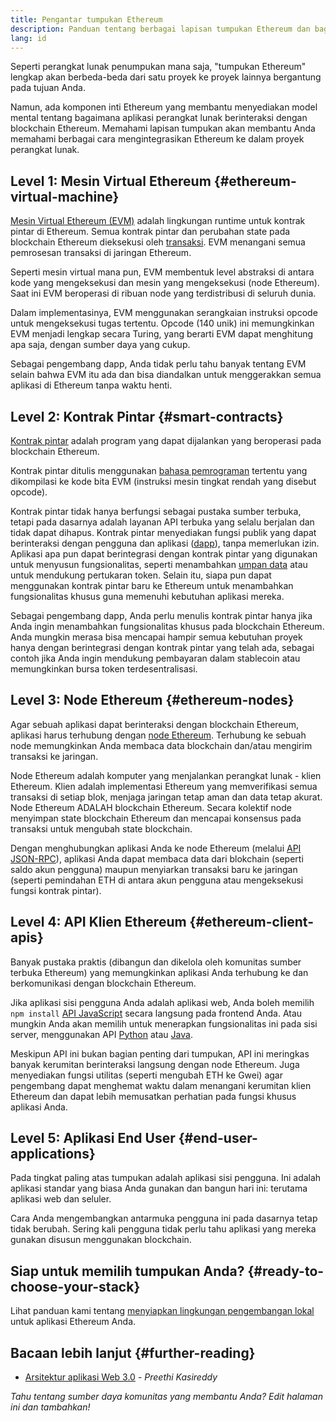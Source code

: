 ```yaml
---
title: Pengantar tumpukan Ethereum
description: Panduan tentang berbagai lapisan tumpukan Ethereum dan bagaimana mereka bisa saling cocok.
lang: id
---
```


Seperti perangkat lunak penumpukan mana saja, "tumpukan Ethereum" lengkap akan berbeda-beda dari satu proyek ke proyek lainnya bergantung pada tujuan Anda.

Namun, ada komponen inti Ethereum yang membantu menyediakan model mental tentang bagaimana aplikasi perangkat lunak berinteraksi dengan blockchain Ethereum. Memahami lapisan tumpukan akan membantu Anda memahami berbagai cara mengintegrasikan Ethereum ke dalam proyek perangkat lunak.

## Level 1: Mesin Virtual Ethereum {#ethereum-virtual-machine}

[Mesin Virtual Ethereum (EVM)](/developers/docs/evm/) adalah lingkungan runtime untuk kontrak pintar di Ethereum. Semua kontrak pintar dan perubahan state pada blockchain Ethereum dieksekusi oleh [transaksi](/developers/docs/transactions/). EVM menangani semua pemrosesan transaksi di jaringan Ethereum.

Seperti mesin virtual mana pun, EVM membentuk level abstraksi di antara kode yang mengeksekusi dan mesin yang mengeksekusi (node Ethereum). Saat ini EVM beroperasi di ribuan node yang terdistribusi di seluruh dunia.

Dalam implementasinya, EVM menggunakan serangkaian instruksi opcode untuk mengeksekusi tugas tertentu. Opcode (140 unik) ini memungkinkan EVM menjadi lengkap secara Turing, yang berarti EVM dapat menghitung apa saja, dengan sumber daya yang cukup.

Sebagai pengembang dapp, Anda tidak perlu tahu banyak tentang EVM selain bahwa EVM itu ada dan bisa diandalkan untuk menggerakkan semua aplikasi di Ethereum tanpa waktu henti.

## Level 2: Kontrak Pintar {#smart-contracts}

[Kontrak pintar](/developers/docs/smart-contracts/) adalah program yang dapat dijalankan yang beroperasi pada blockchain Ethereum.

Kontrak pintar ditulis menggunakan [bahasa pemrograman](/developers/docs/smart-contracts/languages/) tertentu yang dikompilasi ke kode bita EVM (instruksi mesin tingkat rendah yang disebut opcode).

Kontrak pintar tidak hanya berfungsi sebagai pustaka sumber terbuka, tetapi pada dasarnya adalah layanan API terbuka yang selalu berjalan dan tidak dapat dihapus. Kontrak pintar menyediakan fungsi publik yang dapat berinteraksi dengan pengguna dan aplikasi ([dapp](/developers/docs/dapps/)), tanpa memerlukan izin. Aplikasi apa pun dapat berintegrasi dengan kontrak pintar yang digunakan untuk menyusun fungsionalitas, seperti menambahkan [umpan data](/developers/docs/oracles/) atau untuk mendukung pertukaran token. Selain itu, siapa pun dapat menggunakan kontrak pintar baru ke Ethereum untuk menambahkan fungsionalitas khusus guna memenuhi kebutuhan aplikasi mereka.

Sebagai pengembang dapp, Anda perlu menulis kontrak pintar hanya jika Anda ingin menambahkan fungsionalitas khusus pada blockchain Ethereum. Anda mungkin merasa bisa mencapai hampir semua kebutuhan proyek hanya dengan berintegrasi dengan kontrak pintar yang telah ada, sebagai contoh jika Anda ingin mendukung pembayaran dalam stablecoin atau memungkinkan bursa token terdesentralisasi.

## Level 3: Node Ethereum {#ethereum-nodes}

Agar sebuah aplikasi dapat berinteraksi dengan blockchain Ethereum, aplikasi harus terhubung dengan [node Ethereum](/developers/docs/nodes-and-clients/). Terhubung ke sebuah node memungkinkan Anda membaca data blockchain dan/atau mengirim transaksi ke jaringan.

Node Ethereum adalah komputer yang menjalankan perangkat lunak - klien Ethereum. Klien adalah implementasi Ethereum yang memverifikasi semua transaksi di setiap blok, menjaga jaringan tetap aman dan data tetap akurat. Node Ethereum ADALAH blockchain Ethereum. Secara kolektif node menyimpan state blockchain Ethereum dan mencapai konsensus pada transaksi untuk mengubah state blockchain.

Dengan menghubungkan aplikasi Anda ke node Ethereum (melalui [API JSON-RPC](/developers/docs/apis/json-rpc/)), aplikasi Anda dapat membaca data dari blokchain (seperti saldo akun pengguna) maupun menyiarkan transaksi baru ke jaringan (seperti pemindahan ETH di antara akun pengguna atau mengeksekusi fungsi kontrak pintar).

## Level 4: API Klien Ethereum {#ethereum-client-apis}

Banyak pustaka praktis (dibangun dan dikelola oleh komunitas sumber terbuka Ethereum) yang memungkinkan aplikasi Anda terhubung ke dan berkomunikasi dengan blockchain Ethereum.

Jika aplikasi sisi pengguna Anda adalah aplikasi web, Anda boleh memilih `npm install` [API JavaScript](/developers/docs/apis/javascript/) secara langsung pada frontend Anda. Atau mungkin Anda akan memilih untuk menerapkan fungsionalitas ini pada sisi server, menggunakan API [Python](/developers/docs/programming-languages/python/) atau [Java](/developers/docs/programming-languages/java/).

Meskipun API ini bukan bagian penting dari tumpukan, API ini meringkas banyak kerumitan berinteraksi langsung dengan node Ethereum. Juga menyediakan fungsi utilitas (seperti mengubah ETH ke Gwei) agar pengembang dapat menghemat waktu dalam menangani kerumitan klien Ethereum dan dapat lebih memusatkan perhatian pada fungsi khusus aplikasi Anda.

## Level 5: Aplikasi End User {#end-user-applications}

Pada tingkat paling atas tumpukan adalah aplikasi sisi pengguna. Ini adalah aplikasi standar yang biasa Anda gunakan dan bangun hari ini: terutama aplikasi web dan seluler.

Cara Anda mengembangkan antarmuka pengguna ini pada dasarnya tetap tidak berubah. Sering kali pengguna tidak perlu tahu aplikasi yang mereka gunakan disusun menggunakan blockchain.

## Siap untuk memilih tumpukan Anda? {#ready-to-choose-your-stack}

Lihat panduan kami tentang [menyiapkan lingkungan pengembangan lokal](/developers/local-environment/) untuk aplikasi Ethereum Anda.

## Bacaan lebih lanjut {#further-reading}

- [Arsitektur aplikasi Web 3.0](https://www.preethikasireddy.com/post/the-architecture-of-a-web-3-0-application) - _Preethi Kasireddy_

_Tahu tentang sumber daya komunitas yang membantu Anda? Edit halaman ini dan tambahkan!_
